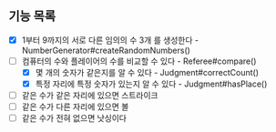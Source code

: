## 기능 목록

- [X] 1부터 9까지의 서로 다른 임의의 수 3개 를 생성한다 - NumberGenerator#createRandomNumbers()
- [ ] 컴퓨터의 수와 플레이어의 수를 비교할 수 있다 - Referee#compare()
    - [X] 몇 개의 숫자가 같은지를 알 수 있다 - Judgment#correctCount()
    - [X] 특정 자리에 특정 숫자가 있는지 알 수 있다 - Judgment#hasPlace()
- [ ] 같은 수가 같은 자리에 있으면 스트라이크
- [ ] 같은 수가 다른 자리에 있으면 볼
- [ ] 같은 수가 전혀 없으면 낫싱이다
